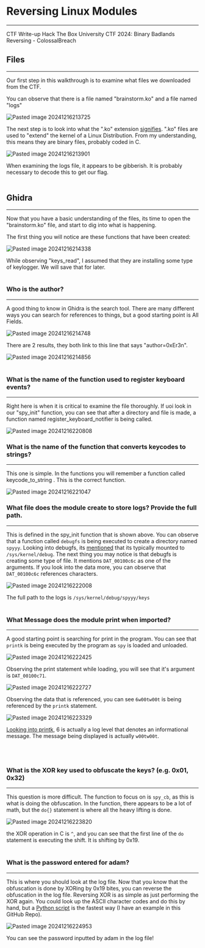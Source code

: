 # Reversing Linux Modules
---
CTF Write-up Hack The Box University CTF 2024: Binary Badlands
<br>
Reversing - ColossalBreach
## Files
---

Our first step in this walkthrough is to examine what files we downloaded from the CTF.

You can observe that there is a file named "brainstorm.ko" and a file named "logs"

![Pasted image 20241216213725](https://github.com/user-attachments/assets/f98ae060-0f7b-48f5-8b89-a16da77883f2)

The next step is to look into what the ".ko" extension [signifies](https://docs.legato.io/latest/getStartedKO.html). ".ko" files are used to "extend" the kernel of a Linux Distribution. From my understanding, this means they are binary files, probably coded in C.

![Pasted image 20241216213901](https://github.com/user-attachments/assets/e2f54ccb-819e-4cc3-995d-1935302f05d4)

When examining the logs file, it appears to be gibberish. It is probably necessary to decode this to get our flag.
<br><br>
## Ghidra
---
 
Now that you have a basic understanding of the files, its time to open the "brainstorm.ko" file, and start to dig into what is happening. 

The first thing you will notice are these functions that have been created:

![Pasted image 20241216214338](https://github.com/user-attachments/assets/3496c219-b4d8-4fe8-864c-43a4ea581c96)


While observing "keys_read", I assumed that they are installing some type of keylogger. We will save that for later.
<br><br>
### **Who is the author?**
---
 
A good thing to know in Ghidra is the search tool. There are many different ways you can search for references to things, but a good starting point is All Fields.

 ![Pasted image 20241216214748](https://github.com/user-attachments/assets/f45c524e-70dc-4690-8a3e-92323ead5224)

 
There are 2 results, they both link to this line that says "author=0xEr3n".

 ![Pasted image 20241216214856](https://github.com/user-attachments/assets/78a355bc-7124-413a-a10e-ada64b0f605d)
<br><br>
### **What is the name of the function used to register keyboard events?**
---
 
Right here is when it is critical to examine the file thoroughly. If uoi look in our "spy_init" function, you can see that after a directory and file is made, a function named register_keyboard_notifier is being called. 

 ![Pasted image 20241216220808](https://github.com/user-attachments/assets/726f9eca-e08c-4c4b-ba19-faa81e8330b0)

 
### **What is the name of the function that converts keycodes to strings?**
---
 
This one is simple. In the functions you will remember a function called keycode_to_string . This is the correct function.
 
 ![Pasted image 20241216221047](https://github.com/user-attachments/assets/7b577f96-8e3c-42cb-b3f5-0afb92101b52)
<br>
### What file does the module create to store logs? Provide the full path.
---
 
This is defined in the spy_init function that is shown above. You can observe that a function called `debugfs` is being executed to create a directory named `spyyy`. Looking into debugfs, its [mentioned](https://docs.kernel.org/filesystems/debugfs.html) that its typically mounted to `/sys/kernel/debug`. The next thing you may notice is that debugfs is creating some type of file. It mentions `DAT_00100c6c` as one of the arguments. If you look into the data more, you can observe that `DAT_00100c6c` references characters.
 
 ![Pasted image 20241216222008](https://github.com/user-attachments/assets/57841be5-ebc2-48fa-ac83-d4bb04aa1937)


 
The full path to the logs is `/sys/kernel/debug/spyyy/keys`
<br><br>
### **What Message does the module print when imported?**
---
 
A good starting point is searching for print in the program. You can see that `printk` is being executed by the program as  `spy` is loaded and unloaded.
 
 
 ![Pasted image 20241216222425](https://github.com/user-attachments/assets/587d2377-c6d1-47e1-91e4-620898d463fd)

Observing the print statement while loading, you will see that it's argument is `DAT_00100c71`.
 
 ![Pasted image 20241216222727](https://github.com/user-attachments/assets/eb1c6035-6198-4b4b-aa1e-47b1034d84ec)

 
Observing the data that is referenced, you can see `6w00tw00t` is being referenced by the `printk` statement.
 
 ![Pasted image 20241216223329](https://github.com/user-attachments/assets/c67ed92b-5d50-4813-a0d5-299522a1885e)

 
[Looking into printk](https://en.wikipedia.org/wiki/Printk), 6 is actually a log level that denotes an informational message. The message being displayed is actually `w00tw00t`.
 
<br><br>
### **What is the XOR key used to obfuscate the keys? (e.g. 0x01, 0x32)**
---
 
This question is more difficult. The function to focus on is `spy_cb`, as this is what is doing the obfuscation. In the function, there appears to be a lot of math, but the `do{}` statement is where all the heavy lifting is done. 
 
 ![Pasted image 20241216223820](https://github.com/user-attachments/assets/96f6e114-f831-4846-950c-832778a310c3)

 
the XOR operation in C is `^`, and you can see that the first line of the `do` statement is executing the shift. It is shifting by 0x19.
<br><br>
### **What is the password entered for adam?**
---
 
This is where you should look at the log file. Now that you know that the obfuscation is done by XORing by 0x19 bites, you can reverse the obfuscation in the log file. Reversing XOR is as simple as just performing the XOR again. You could look up the ASCII character codes and do this by hand, but a [Python script](https://github.com/weumn00b/Reversing/blob/main/reverse.py) is the fastest way (I have an example in this GitHub Repo).
 
 ![Pasted image 20241216224953](https://github.com/user-attachments/assets/3315d014-3cde-4f98-9809-97e15975b6ae)

 
You can see the password inputted by adam in the log file!
